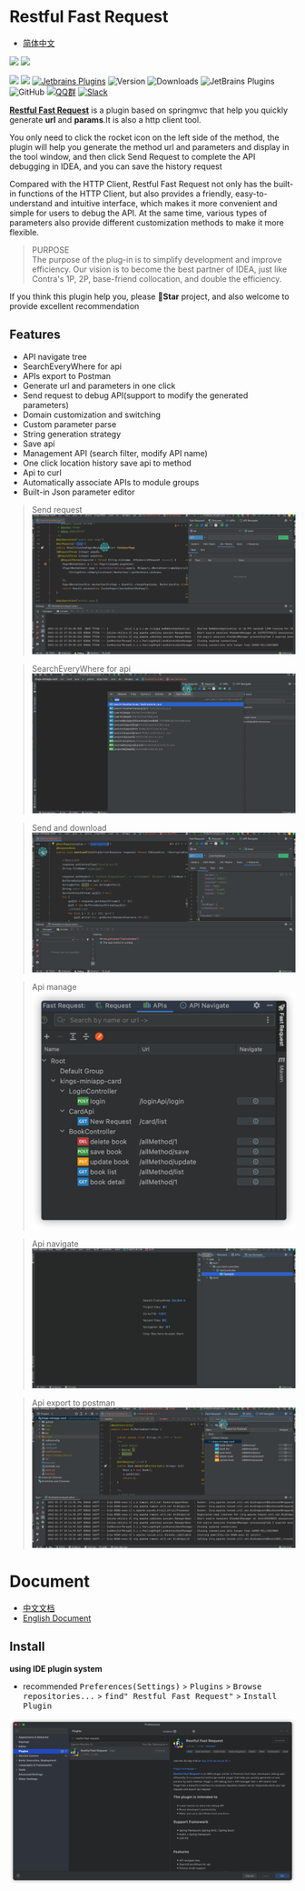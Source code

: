 # Restful Fast Request

* [简体中文](./README.zh_CN.md)

<a href="https://www.jetbrains.com"><img src="https://resources.jetbrains.com/storage/products/company/brand/logos/jb_beam.svg" width = "10%" /></a>
<a href="https://www.jetbrains.com/idea"><img src="https://resources.jetbrains.com/storage/products/company/brand/logos/IntelliJ_IDEA_icon.svg" width = "10%" /></a>

[![](https://badgen.net/badge/Github/fast-request/21D789?icon=github)](https://github.com/dromara/fast-request)
[![](https://img.shields.io/static/v1?label=Gitee&message=fast-request&color=FF318C&logo=gitee)](https://gitee.com/dromara/fast-request)
[![Jetbrains Plugins][plugin-img]][plugin]
![Version](https://img.shields.io/jetbrains/plugin/v/16988?logo=IntelliJ%20IDEA)
![Downloads](https://img.shields.io/jetbrains/plugin/d/16988?color=FE2857)
![JetBrains Plugins](https://img.shields.io/jetbrains/plugin/r/rating/16988)
![GitHub](https://img.shields.io/github/license/dromara/fast-request?color=087CFA)
[![QQ群](https://img.shields.io/badge/chat-QQ群:754131222-46BC99.svg?logo=Tencent%20QQ)](https://qm.qq.com/cgi-bin/qm/qr?k=1OEJ5QST4zoEUv0x0OvOmC3TUfAIZXAO)
[![Slack](https://img.shields.io/badge/Slack-%23Fast--Request-DD1265?logo=Slack)](https://fastrequest.slack.com)

[**Restful Fast Request**](https://plugins.jetbrains.com/plugin/16988-fast-request) is a plugin based on springmvc that
help you quickly generate **url** and **params**.It is also a http client tool.

You only need to click the rocket icon on the left side of the method, the plugin will help you generate the method url
and parameters and display in the tool window, and then click Send Request to complete the API debugging in IDEA, and
you can save the history request

Compared with the HTTP Client, Restful Fast Request not only has the built-in functions of the HTTP Client, but also
provides a friendly, easy-to-understand and intuitive interface, which makes it more convenient and simple for users to
debug the API. At the same time, various types of parameters also provide different customization methods to make it
more flexible.

> PURPOSE  
> The purpose of the plug-in is to simplify development and improve efficiency. Our vision is to become the best partner of IDEA, just like Contra's 1P, 2P, base-friend collocation, and double the efficiency.

If you think this plugin help you, please **🌟Star** project, and also welcome to provide excellent recommendation

## Features

* API navigate tree
* SearchEveryWhere for api
* APIs export to Postman
* Generate url and parameters in one click
* Send request to debug API(support to modify the generated parameters)
* Domain customization and switching
* Custom parameter parse
* String generation strategy
* Save api
* Management API (search filter, modify API name)
* One click location history save api to method
* Api to curl
* Automatically associate APIs to module groups
* Built-in Json parameter editor

> Send request
![example](./screenshot/example.gif)

> SearchEveryWhere for api
![example](./docs/.vuepress/public/img/searchEveryWhere.gif)

> Send and download
![example_download](./screenshot/downloadFile.gif)

> Api manage
![api manage](./screenshot/apis_hd.png)

> Api navigate
![apinav](./screenshot/apinav.gif)

> Api export to postman
![export2postman](./docs/.vuepress/public/img/export2postman.gif)

# Document

* [中文文档](https://plugins.sheng90.wang/fast-request)
* [English Document](https://dromara.github.io/fast-request/en)

## Install

**using IDE plugin system**

- recommended <kbd>Preferences(Settings)</kbd> > <kbd>Plugins</kbd> > <kbd>Browse repositories...</kbd> > <kbd>find"
  Restful Fast Request"</kbd> > <kbd>Install Plugin</kbd>

![](./screenshot/download.png)

[latest-release]: https://github.com/dromara/fast-request/releases/latest

[plugin]: https://plugins.jetbrains.com/plugin/16988

[plugin-img]: https://img.shields.io/badge/plugin-Restful_Fast_Request-x.svg?logo=IntelliJ%20IDEA